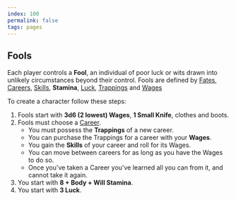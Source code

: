 ```yaml
---
index: 100
permalink: false
tags: pages
---
```

## Fools

Each player controls a **Fool**, an individual of poor luck or wits drawn into unlikely circumstances beyond their control. Fools are defined by [Fates](fates.md), [Careers](careers.md), [Skills](skills.md), **Stamina**, [Luck](../rules/luck.md), [Trappings](trappings.md) and [Wages](wages.md)

To create a character follow these steps:

1. Fools start with **3d6 (2 lowest) Wages**, **1 Small Knife**, clothes and boots.
2. Fools must choose a [Career](careers.md).
   - You must possess the **Trappings** of a new career.
   - You can purchase the Trappings for a career with your **Wages**.
   - You gain the **Skills** of your career and roll for its Wages.
   - You can move between careers for as long as you have the Wages to do so.
   - Once you've taken a Career you've learned all you can from it, and cannot take it again.
3. You start with **8 + Body + Will Stamina**.
4. You start with **3 Luck**.
